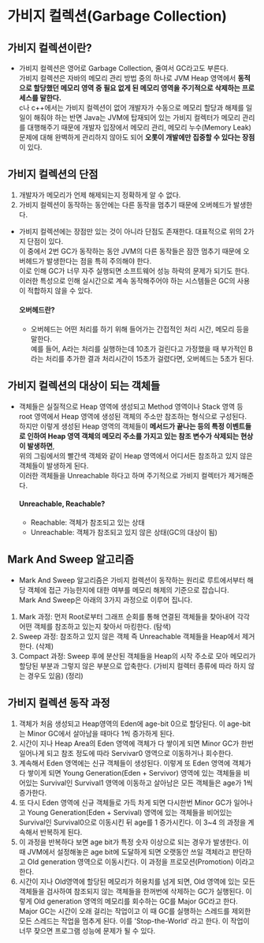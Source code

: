 # 가비지 컬렉션(Garbage Collection)

## 가비지 컬렉션이란?
- 가비지 컬렉션은 영어로 Garbage Collection, 줄여서 GC라고도 부른다.  
가비지 컬렉션은 자바의 메모리 관리 방법 중의 하나로 JVM Heap 영역에서 **동적으로 할당했던 메모리 영역 중 필요 없게 된 메모리 영역을 주기적으로 삭제하는 프로세스를 말한다.**  
c나 c++에서는 가비지 컬렉션이 없어 개발자가 수동으로 메모리 할당과 해제를 일일이 해줘야 하는 반면 Java는 JVM에 탑재되어 있는 가비지 컬렉터가 메모리 관리를 대행해주기 때문에 개발자 입장에서 메모리 관리, 메모리 누수(Memory Leak) 문제에 대해 완벽하게 관리하지 않아도 되어 **오롯이 개발에만 집중할 수 있다는 장점**이 있다.

## 가비지 컬렉션의 단점
1. 개발자가 메모리가 언제 해제되는지 정확하게 알 수 없다.
2. 가비지 컬렉션이 동작하는 동안에는 다른 동작을 멈추기 때문에 오버헤드가 발생한다.

- 가비지 컬렉션에는 장점만 있는 것이 아니라 단점도 존재한다. 대표적으로 위의 2가지 단점이 있다.  
이 중에서 2번 GC가 동작하는 동안 JVM의 다른 동작들은 잠깐 멈추기 때문에 오버헤드가 발생한다는 점을 특히 주의해야 한다.  
이로 인해 GC가 너무 자주 실행되면 소프트웨어 성능 하락의 문제가 되기도 한다. 이러한 특성으로 인해 실시간으로 계속 동작해주어야 하는 시스템들은 GC의 사용이 적합하지 않을 수 있다.  

  #### 오버헤드란?
  - 오버헤드는 어떤 처리를 하기 위해 들어가는 간접적인 처리 시간, 메모리 등을 말한다.  
  예를 들어, A라는 처리를 실행하는데 10초가 걸린다고 가정했을 때 부가적인 B라는 처리를 추가한 결과 처리시간이 15초가 걸렸다면, 오버헤드는 5초가 된다.

## 가비지 컬렉션의 대상이 되는 객체들
- 객체들은 실질적으로 Heap 영역에 생성되고 Method 영역이나 Stack 영역 등 root 영역에서 Heap 영역에 생성된 객체의 주소만 참조하는 형식으로 구성된다.  
하지만 이렇게 생성된 Heap 영역의 객체들이 **메서드가 끝나는 등의 특정 이벤트들로 인하여 Heap 영역 객체의 메모리 주소를 가지고 있는 참조 변수가 삭제되는 현상이 발생하면**,  
위의 그림에서의 빨간색 객체와 같이 Heap 영역에서 어디서든 참조하고 있지 않은 객체들이 발생하게 된다.  
이러한 객체들을 Unreachable 하다고 하며 주기적으로 가비지 컬렉터가 제거해준다.

  #### Unreachable, Reachable?
  - Reachable: 객체가 참조되고 있는 상태
  - Unreachable: 객체가 참조되고 있지 않은 상태(GC의 대상이 됨)

## Mark And Sweep 알고리즘
- Mark And Sweep 알고리즘은 가비지 컬렉션이 동작하는 원리로 루트에서부터 해당 객체에 접근 가능한지에 대한 여부를 메모리 해제의 기준으로 잡습니다.  
Mark And Sweep은 아래의 3가지 과정으로 이루어 집니다.

1. Mark 과정: 먼저 Root로부터 그래프 순회를 통해 연결된 객체들을 찾아내어 각각 어떤 객체를 참조하고 있는지 찾아서 마킹한다. (탐색)
2. Sweep 과정: 참조하고 있지 않은 객체 즉 Unreachable 객체들을 Heap에서 제거한다. (삭제)
3. Compact 과정: Sweep 후에 분산된 객체들을 Heap의 시작 주소로 모아 메모리가 할당된 부분과 그렇지 않은 부분으로 압축한다. (가비지 컬렉터 종류에 따라 하지 않는 경우도 있음) (정리)

## 가비지 컬렉션 동작 과정
1. 객체가 처음 생성되고 Heap영역의 Eden에 age-bit 0으로 할당된다. 이 age-bit는 Minor GC에서 살아남을 때마다 1씩 증가하게 된다.
2. 시간이 지나 Heap Area의 Eden 영역에 객체가 다 쌓이게 되면 Minor GC가 한번 일어나게 되고 참조 정도에 따라 Servivar0 영역으로 이동하거나 회수한다.
3. 계속해서 Eden 영역에는 신규 객체들이 생성된다. 이렇게 또 Eden 영역에 객체가 다 쌓이게 되면 Young Generation(Eden + Servivor) 영역에 있는 객체들을 비어있는 Survival인 Survival1 영역에 이동하고 살아남은 모든 객체들은 age가 1씩 증가한다.
4. 또 다시 Eden 영역에 신규 객체들로 가득 차게 되면 다시한번 Minor GC가 일어나고 Young Generation(Eden + Servival) 영역에 있는 객체들을 비어있는 Survival인 Survival0으로 이동시킨 뒤 age를 1 증가시킨다. 이 3~4 의 과정을 계속해서 반복하게 된다.
5. 이 과정을 반복하다 보면 age bit가 특정 숫자 이상으로 되는 경우가 발생한다. 이 때 JVM에서 설정해놓은 age bit에 도달하게 되면 오랫동안 쓰일 객체라고 판단하고 Old generation 영역으로 이동시킨다. 이 과정을 프로모션(Promotion) 이라고 한다.
6. 시간이 지나 Old영역에 할당된 메모리가 허용치를 넘게 되면, Old 영역에 있는 모든 객체들을 검사하여 참조되지 않는 객체들을 한꺼번에 삭제하는 GC가 실행된다. 이렇게 Old generation 영역의 메모리를 회수하는 GC를 Major GC라고 한다. Major GC는 시간이 오래 걸리는 작업이고 이 때 GC를 실행하는 스레드를 제외한 모든 스레드는 작업을 멈추게 된다. 이를 'Stop-the-World' 라고 한다. 이 작업이 너무 잦으면 프로그램 성능에 문제가 될 수 있다.
